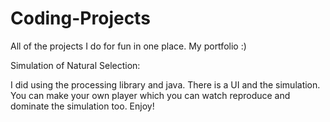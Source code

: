 # Coding-Projects
All of the projects I do for fun in one place. My portfolio :)

Simulation of Natural Selection:

I did using the processing library and java. There is a UI and the simulation. You can make your own player which you can watch reproduce and dominate the simulation too. Enjoy!
